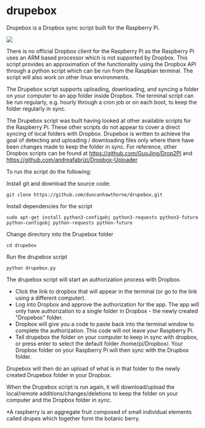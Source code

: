 # drupebox
Drupebox is a Dropbox sync script built for the Raspberry Pi.

![](https://raw.githubusercontent.com/sarahschofield120/drupebox/master/icon.png)

There is no official Dropbox client for the Raspberry Pi as the Raspberry Pi uses an ARM based processor which is  not supported by Dropbox. This script provides an approximation of the functionality using the Dropbox API through a python script which can be run from the Raspbian terminal. The script will also work on other linux environments.

The Drupebox script supports uploading, downloading, and syncing a folder on your computer to an app folder inside Dropbox. The terminal script can be run regularly, e.g. hourly through a cron job or on each boot, to keep the folder regularly in sync.

The Drupebox script was built having looked at other available scripts for the Raspberry Pi. These other scripts do not appear to cover a direct syncing of local folders with Dropbox. Drupebox is written to achieve the goal of detecting and uploading / downloading files only where there have been changes made to keep the folder in sync. For reference, other Dropbox scripts can be found at https://github.com/GuoJing/Drop2PI and https://github.com/andreafabrizi/Dropbox-Uploader 

To run the script do the following:

Install git and download the source code:
```
git clone https://github.com/duncanhawthorne/drupebox.git
```

Install dependencies for the script
```
sudo apt-get install python3-configobj python3-requests python3-future python-configobj python-requests python-future
```

Change directory into the Drupebox folder
```
cd drupebox
```

Run the drupebox script
```
python drupebox.py
```
The drupebox script will start an authorization process with Dropbox.
* Click the link to dropbox that will appear in the terminal (or go to the link using a different computer).
* Log into Dropbox and approve the authorization for the app. The app will only have authorization to a single folder in Dropbox - the newly created "Drupebox" folder.
* Dropbox will give you a code to paste back into the terminal window to complete the authorization. This code will not leave your Raspberry Pi.
* Tell drupebox the folder on your computer to keep in sync with dropbox, or press enter to select the default folder /home/pi/Dropbox/. Your Dropbox folder on your Raspberry Pi will then sync with the Drupbox folder.

Drupebox will then do an upload of what is in that folder to the newly created Drupebox folder in your Dropbox.

When the Drupebox script is run again, it will download/upload the local/remote additions/changes/deletions to keep the folder on your computer and the Dropbox folder in sync.



*A raspberry is an aggregate fruit composed of small individual elements called drupes which together form the botanic berry.
